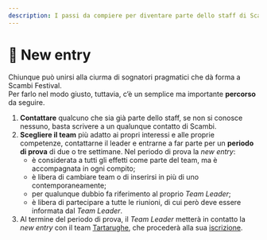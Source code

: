 ```yaml
---
description: I passi da compiere per diventare parte dello staff di Scambi Festival
---
```


# 🦸 New entry

Chiunque può unirsi alla ciurma di sognatori pragmatici che dà forma a Scambi Festival.\
Per farlo nel modo giusto, tuttavia, c’è un semplice ma importante **percorso** da seguire.

1. **Contattare** qualcuno che sia già parte dello staff, se non si conosce nessuno, basta scrivere a un qualunque contatto di Scambi.
2. **Scegliere il team** più adatto ai propri interessi e alle proprie competenze, contattarne il leader e entrarne a far parte per un **periodo di prova** di due o tre settimane. Nel periodo di prova la _new entry_:
   * è considerata a tutti gli effetti come parte del team, ma è accompagnata in ogni compito;
   * è libera di cambiare team o di inserirsi in più di uno contemporaneamente;
   * per qualunque dubbio fa riferimento al proprio _Team Leader_;
   * è libera di partecipare a tutte le riunioni, di cui però deve essere informata dal _Team Leader_.
3. Al termine del periodo di prova, il _Team Leader_ metterà in contatto la _new entry_ con il team [Tartarughe](teams.md#tartarughe), che procederà alla sua [iscrizione](../../associazione/iscrizione-nuov-soci.md).
